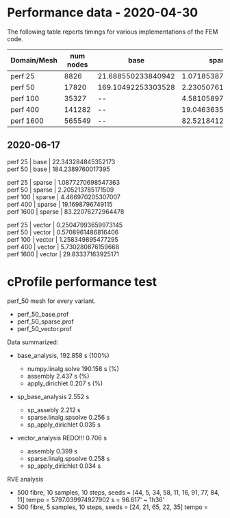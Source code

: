 # Performance data - 2020-04-30
The following table reports timings for various implementations of the FEM code.  

Domain/Mesh |num nodes | base | sparse | vector |
----------- | -------- | ---- | ------ | ------ |
perf 25 | 8826 | 21.688550233840942 | 1.0718538761138916 | 0.3392636775970459 |
perf 50 | 17820 | 169.10492253303528 | 2.2305076122283936 | 0.7658224105834961 |
perf 100 | 35327 | -- | 4.581058979034424 | 1.6824288368225098 |
perf 400 | 141282 | -- | 19.046363592147827 | 7.945904970169067 |
perf 1600 | 565549 | -- | 82.52184128761292 | 40.08019495010376 |


## 2020-06-17
perf 25 | base | 22.343284845352173  
perf 50 | base | 184.2389760017395  

perf 25 | sparse | 1.0877270698547363  
perf 50 | sparse | 2.205213785171509  
perf 100 | sparse | 4.466970205307007  
perf 400 | sparse | 19.1698796749115  
perf 1600 | sparse | 83.22076272964478  

perf 25 | vector | 0.25047993659973145  
perf 50 | vector | 0.5708961486816406  
perf 100 | vector | 1.258349895477295  
perf 400 | vector | 5.730280876159668  
perf 1600 | vector | 29.83337163925171  


# cProfile performance test
perf_50 mesh for every variant.
 - perf_50_base.prof
 - perf_50_sparse.prof
 - perf_50_vector.prof

Data summarized:
- base_analysis,                        192.858 s (100%)
    - numpy.linalg.solve                190.158 s (%)
    - assembly                          2.437 s (%)
    - apply_dirichlet                   0.207 s (%)
 
- sp_base_analysis                      2.552 s
    - sp_assebly                        2.212 s
    - sparse.linalg.spsolve             0.256 s
    - sp_apply_dirichlet                0.035 s

- vector_analysis REDO!!!               0.706 s
    - assembly                          0.399 s
    - sparse.linalg.spsolve             0.258 s
    - sp_apply_dirichlet                0.034 s


RVE analysis
- 500 fibre, 10 samples, 10 steps, seeds = [44, 5, 34, 58, 11, 16, 91, 77, 84, 11]
  tempo = 5797.039974927902 s = 96.617' ~ 1h36'
- 500 fibre, 5 samples, 10 steps, seeds = [24, 21, 65, 22, 35]
  tempo = 